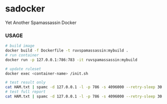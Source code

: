 # sadocker

Yet Another Spamassassin Docker

### USAGE


```bash
# build image
docker build -f Dockerfile -t ruvspamassassin:mybuild .
# run container
docker run -p 127.0.0.1:786:783 -it ruvspamassassin:mybuild
```

```bash
# update ruleset
docker exec <container-name> /init.sh
```

```bash
# test result only
cat HAM.txt | spamc -d 127.0.0.1 -l -p 786 -s 4096000 --retry-sleep 30 -c
# test full report
cat HAM.txt | spamc -d 127.0.0.1 -l -p 786 -s 4096000 --retry-sleep 30 -R
```


